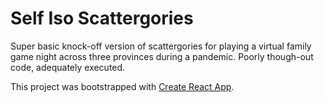 # Self Iso Scattergories

Super basic knock-off version of scattergories for playing a virtual family game night across three provinces during a pandemic. Poorly though-out code, adequately executed.

This project was bootstrapped with [Create React App](https://github.com/facebook/create-react-app).
